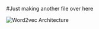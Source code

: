 #Just making another file over here


![Word2vec Architecture](http://postachio-images.s3-website-us-east-1.amazonaws.com/d7832041-1d7e-4ec7-bb7e-099193cc8c7d/097950f1-2231-48cb-9c3a-dcefa8ea3001/f297b956-90f2-4c29-9208-12be0050e819.png)

